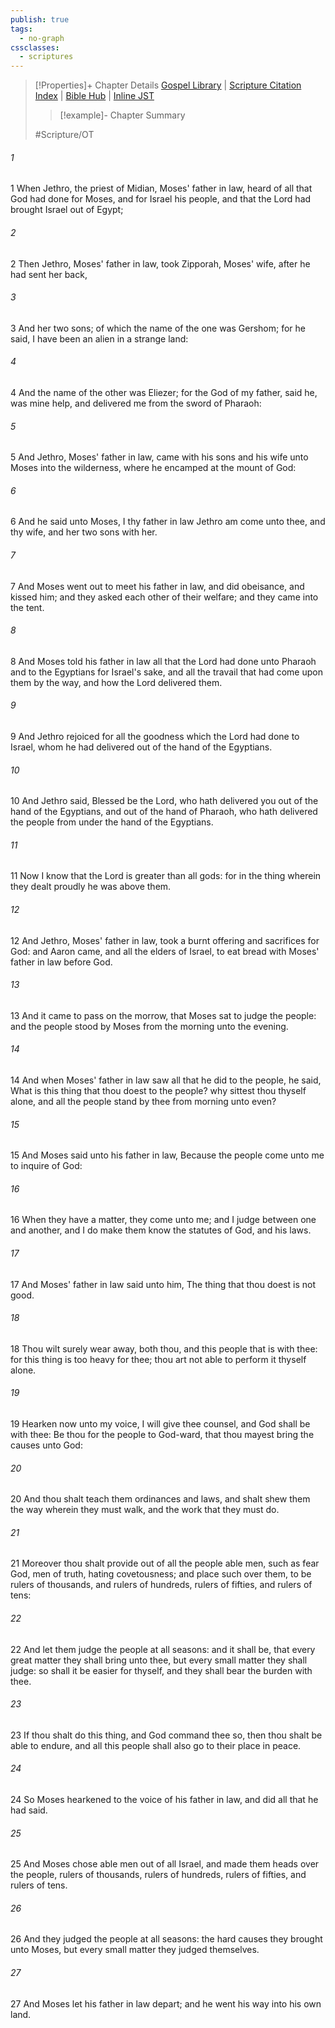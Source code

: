 ```yaml
---
publish: true
tags:
  - no-graph
cssclasses:
  - scriptures
---
```

>[!Properties]+ Chapter Details
>[Gospel Library](https://churchofjesuschrist.org/study/scriptures/ot/ex/18?lang=eng)    |    [Scripture Citation Index](https://scriptures.byu.edu/#06612::c06612)    |    [Bible Hub](https://biblehub.com/exodus/18.htm)    |    [Inline JST](https://scripturetoolbox.com/html/ic/Exodus/18.html)
>>[!example]- Chapter Summary
>> 
> 
>
>#Scripture/OT
###### 1
1 When Jethro, the priest of Midian, Moses' father in law, heard of all that God had done for Moses, and for Israel his people, and that the Lord had brought Israel out of Egypt;
###### 2
2 Then Jethro, Moses' father in law, took Zipporah, Moses' wife, after he had sent her back,
###### 3
3 And her two sons; of which the name of the one was Gershom; for he said, I have been an alien in a strange land:
###### 4
4 And the name of the other was Eliezer; for the God of my father, said he, was mine help, and delivered me from the sword of Pharaoh:
###### 5
5 And Jethro, Moses' father in law, came with his sons and his wife unto Moses into the wilderness, where he encamped at the mount of God:
###### 6
6 And he said unto Moses, I thy father in law Jethro am come unto thee, and thy wife, and her two sons with her.
###### 7
7 And Moses went out to meet his father in law, and did obeisance, and kissed him; and they asked each other of their welfare; and they came into the tent.
###### 8
8 And Moses told his father in law all that the Lord had done unto Pharaoh and to the Egyptians for Israel's sake, and all the travail that had come upon them by the way, and how the Lord delivered them.
###### 9
9 And Jethro rejoiced for all the goodness which the Lord had done to Israel, whom he had delivered out of the hand of the Egyptians.
###### 10
10 And Jethro said, Blessed be the Lord, who hath delivered you out of the hand of the Egyptians, and out of the hand of Pharaoh, who hath delivered the people from under the hand of the Egyptians.
###### 11
11 Now I know that the Lord is greater than all gods: for in the thing wherein they dealt proudly he was above them.
###### 12
12 And Jethro, Moses' father in law, took a burnt offering and sacrifices for God: and Aaron came, and all the elders of Israel, to eat bread with Moses' father in law before God.
###### 13
13 And it came to pass on the morrow, that Moses sat to judge the people: and the people stood by Moses from the morning unto the evening.
###### 14
14 And when Moses' father in law saw all that he did to the people, he said, What is this thing that thou doest to the people? why sittest thou thyself alone, and all the people stand by thee from morning unto even?
###### 15
15 And Moses said unto his father in law, Because the people come unto me to inquire of God:
###### 16
16 When they have a matter, they come unto me; and I judge between one and another, and I do make them know the statutes of God, and his laws.
###### 17
17 And Moses' father in law said unto him, The thing that thou doest is not good.
###### 18
18 Thou wilt surely wear away, both thou, and this people that is with thee: for this thing is too heavy for thee; thou art not able to perform it thyself alone.
###### 19
19 Hearken now unto my voice, I will give thee counsel, and God shall be with thee: Be thou for the people to God-ward, that thou mayest bring the causes unto God:
###### 20
20 And thou shalt teach them ordinances and laws, and shalt shew them the way wherein they must walk, and the work that they must do.
###### 21
21 Moreover thou shalt provide out of all the people able men, such as fear God, men of truth, hating covetousness; and place such over them, to be rulers of thousands, and rulers of hundreds, rulers of fifties, and rulers of tens:
###### 22
22 And let them judge the people at all seasons: and it shall be, that every great matter they shall bring unto thee, but every small matter they shall judge: so shall it be easier for thyself, and they shall bear the burden with thee.
###### 23
23 If thou shalt do this thing, and God command thee so, then thou shalt be able to endure, and all this people shall also go to their place in peace.
###### 24
24 So Moses hearkened to the voice of his father in law, and did all that he had said.
###### 25
25 And Moses chose able men out of all Israel, and made them heads over the people, rulers of thousands, rulers of hundreds, rulers of fifties, and rulers of tens.
###### 26
26 And they judged the people at all seasons: the hard causes they brought unto Moses, but every small matter they judged themselves.
###### 27
27 And Moses let his father in law depart; and he went his way into his own land.
